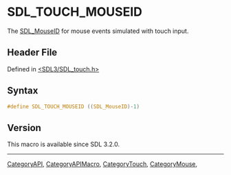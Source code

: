 # SDL_TOUCH_MOUSEID

The [SDL_MouseID](SDL_MouseID) for mouse events simulated with touch input.

## Header File

Defined in [<SDL3/SDL_touch.h>](https://github.com/libsdl-org/SDL/blob/main/include/SDL3/SDL_touch.h)

## Syntax

```c
#define SDL_TOUCH_MOUSEID ((SDL_MouseID)-1)
```

## Version

This macro is available since SDL 3.2.0.

----
[CategoryAPI](CategoryAPI), [CategoryAPIMacro](CategoryAPIMacro), [CategoryTouch](CategoryTouch), [CategoryMouse](CategoryMouse), 


